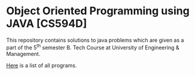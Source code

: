 # Object Oriented Programming using JAVA [CS594D]

This repository contains solutions to java problems which are given as a part of the 5<sup>th</sup> semester B. Tech Course at University of Engineering & Management. 

[Here](https://github.com/piratedvirus09/CS594D/blob/master/Java%20Lab%20Assignments.pdf) is a list of all programs.